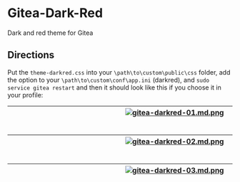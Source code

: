 # Gitea-Dark-Red

Dark and red theme for Gitea

## Directions

Put the `theme-darkred.css` into your `\path\to\custom\public\css` folder, add the option to your `\path\to\custom\conf\app.ini` (darkred), and `sudo service gitea restart` and then it should look like this if you choose it in your profile:

| &emsp;&emsp;&emsp;&emsp;&emsp;&emsp;&emsp;&emsp;&emsp;&emsp;&emsp;&emsp;&emsp;&emsp;&emsp; [![gitea-darkred-01.md.png](https://pix.dou.bet/images/2020/09/15/gitea-darkred-01.md.png)](https://pix.dou.bet/image/HoO4) &emsp;&emsp;&emsp;&emsp;&emsp;&emsp;&emsp;&emsp;&emsp;&emsp;&emsp;&emsp;&emsp;&emsp;&emsp; |
| :--------: |

| &emsp;&emsp;&emsp;&emsp;&emsp;&emsp;&emsp;&emsp;&emsp;&emsp;&emsp;&emsp;&emsp;&emsp;&emsp; [![gitea-darkred-02.md.png](https://pix.dou.bet/images/2020/09/15/gitea-darkred-02.md.png)](https://pix.dou.bet/image/g7c5) &emsp;&emsp;&emsp;&emsp;&emsp;&emsp;&emsp;&emsp;&emsp;&emsp;&emsp;&emsp;&emsp;&emsp;&emsp; |
| :--------: |

| &emsp;&emsp;&emsp;&emsp;&emsp;&emsp;&emsp;&emsp;&emsp;&emsp;&emsp;&emsp;&emsp;&emsp;&emsp; [![gitea-darkred-03.md.png](https://pix.dou.bet/images/2020/09/15/gitea-darkred-03.md.png)](https://pix.dou.bet/image/gzgA) &emsp;&emsp;&emsp;&emsp;&emsp;&emsp;&emsp;&emsp;&emsp;&emsp;&emsp;&emsp;&emsp;&emsp;&emsp; |
| :--------: |
